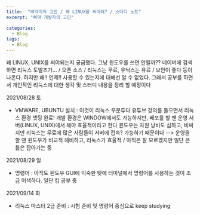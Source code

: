 ```yaml
---
title:  "삐약이의 고민 / 왜 LINUX를 써야돼? / 스터디 노트"
excerpt: "삐약 개발자의 고민"

categories:
  - Blog
tags:
  - Blog
---
```


왜 LINUX, UNIX를 써야되는지 궁금했다. 그냥 윈도우를 쓰면 안될까??
네이버에 검색하면 리눅스 토발즈가... / 오픈 소스 / 리눅스는 무료, 유닉스는 유료 / 보안이 좋다 등이 나온다.
하지만 왜!! 언제!! 사용할 수 있는지에 대해선 알 수 없었다.
그래서 공부를 하면서 개인적인 리눅스에 대한 생각 및 스터디 내용을 정리 할 예정이다

2021/08/28 토
- VMWARE, UBUNTU 설치 : 이것이 리눅스 우분투다 유튜브 강의를 들으면서 리눅스 환경 셋팅 완료!
  개발 환경은 WINDOW에서도 가능하지만, 배포를 할 땐 운영 서버(LINUX, UNIX)에서 해야 효율적이라고 한다
  윈도우는 자원 낭비도 심하고, 비싸지만 리눅스는 무료에 많은 사람들이 서버에 접속? 가능하기 때문이다
  --> 운영을 할 땐 윈도우가 비교적 헤비하고, 리눅스가 효율적 / 아직은 잘 모르겠지만 일단 큰 틀은 잡아가는 중

2021/08/29 일
- 명령어 : 아직도 윈도우 GUI에 익숙한 탓에 터미널에서 명령어를 사용하는 것이 조금 어색하다. 일단 킵 공부 중

2021/09/14 화
- 리눅스 마스터 2급 준비 : 시험 준비 및 명령어 중심으로 keep studying 
